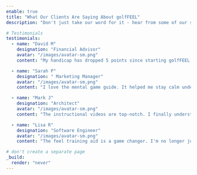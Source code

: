 ```yaml
---
enable: true
title: "What Our Clients Are Saying About golfFEEL"
description: "Don't just take our word for it - hear from some of our satisfied customers!  Check out some of our testimonials below to see what others are saying about golfFEEL."

# Testimonials
testimonials:
  - name: "David M"
    designation: "Financial Advisor"
    avatar: "/images/avatar-sm.png"
    content: "My handicap has dropped 5 points since starting golfFEEL. The drills are easy to follow and the feel method really works. I'm hitting the ball so much better now"

  - name: "Sarah P"
    designation: " Marketing Manager"
    avatar: "/images/avatar-sm.png"
    content: "I love the mental game guide. It helped me stay calm under pressure and my scores show it. This package is worth every penny"

  - name: "Mark J"
    designation: "Architect"
    avatar: "/images/avatar-sm.png"
    content: "The instructional videos are top-notch. I finally understand the fundamentals and feel confident stepping onto the course. My friends can't believe the improvement."

  - name: "Lisa R"
    designation: "Software Engineer"
    avatar: "/images/avatar-sm.png"
    content: "The feel training aid is a game changer. I'm no longer just thinking about my swing; my body is doing the work. My ball striking has improved dramatically."

# don't create a separate page
_build:
  render: "never"
---
```




